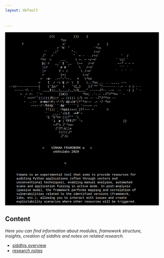 ```yaml
---
layout: default


---
```

![Alt text](https://github.com/s4dhulabs/s4dhulabs.github.io/blob/master/resources/imgs/vimana_about_2_part.png?raw=true "VIMANAFRAMEWORK")

## Content

_Here you can find information about modules, framework structure,_ 
_insights, creation of siddhis and notes on related research._

* [siddhis overview](./vfstct/siddhis_overview.html)
* [research notes](./vfstct/research.html)

